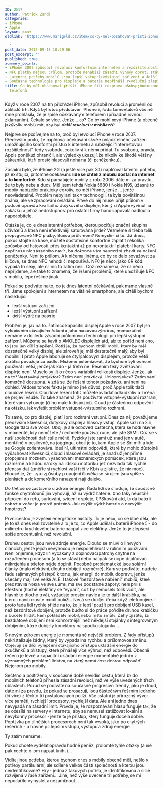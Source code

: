 ```yaml
---
ID: 2517
author: Patrick Zandl
categories:
- iPhone
- Apple
layout: post
oldlink: 'https://www.marigold.cz/item/co-by-mel-obsahovat-pristi-iphone-cili-rozprava-o-budoucnosti-mobilnich-telefonu

  '
post_date: 2012-09-17 10:29:06
post_excerpt: ''
published: true
summary_points:
- iPhone 2007 způsobil revoluci komfortním internetem a rozšiřitelností aplikací.
- NFC platby nejsou průlom, protože nenabízí zásadní výhody oproti stávajícím metodám.
- Latentní potřeby mobilů jsou lepší vstupní/výstupní zařízení a delší výdrž baterie.
- Současné technologie pro displeje a baterie nepřináší revoluční zlepšení, jen dílčí.
title: Co by měl obsahovat příští iPhone čili rozprava o&nbsp;budoucnosti mobilních
  telefonů
---
```


<p> Když v roce 2007 na trh přicházel iPhone, způsobil revoluci a proměnil od základů trh. Když byl letos představen iPhone 5, řada komentátorů včetně mne prohlásila, že je spíše očekávaným telefonem (případně rovnou zklamáním). Čekalo se více. Jenže... co? Co by mohl nový iPhone (a obecně jakýkoliv mobil) mít, aby byl <strong><em>další revolucí v mobilech</em></strong>?</p>


<!--more-->

<p>Nejprve se podívejme na to, proč byl revolucí iPhone v roce 2007. Především proto, že naplňoval očekávání  skvěle ovladatelného zařízení umožňujícího komfortní přístup k internetu a nabízející "internetovou rozšiřitelnost", tedy svobodu, cokoliv si k němu přidat. Tu svobodu, pravda, Apple poněkud ohraničil, ale výsledky ukazují, že nikoliv ke škodě většiny zákazníků, kteří prostě hlasovali nohama (či peněženkou). </p>


<p>Zásadní bylo, že iPhone 2G (a ještě více pak 3G) naplňoval latentní potřebu, již existující, přítomné očekávání: <strong>lidé se chtěli z mobilu dostat na internet a to komfortně</strong>. Kdo si pamatujete mobily z roku 2006, dáte mi za pravdu, že to byly nebe a dudy. Měl jsem tehdá Nokia 6680 i Nokia N95, úžasné to mobily nabízející prakticky cokoliv, co měl iPhone, jenže ... jenže neovladatelné. Problém nebyl ani tak v technologii, ta byla povětšinou známa, ale ve zpracování ovládání. Právě do něj musel přijít průlom v podobě opravdu kvalitního dotykového displeje, který si Apple vyvinul na zakázku a jehož nedostupnost pro ostatní firmy handicapovala nadlouho napodobitele. </p>


<p>Otázka je, co je dnes latentní potřebou, kterou pociťuje značná skupina uživatelů a která není efektivněji saturována jinde? Vezměme si třeba tolik propagované NFC platby. Budou průlomem? Nemyslím si to. Již dnes, pokud stojíte na kase, můžete dostatečně komfortně zaplatit několika způsoby od hotovosti, přes kontaktní až po nekontaktní platební karty. NFC nepřinese nic zásadního navíc, ba dokonce vám neumožní zbavit se nošení peněženky. Není to průlom. A k ničemu jinému, co by se dalo považovat za klíčové, se dnes NFC nehodí či nepoužívá. NFC je něco, jako QR kód: vypadá to sexy, ale na nic to zatím není. Což neznamená, že na něco nepřijdeme, ale také to znamená, že řešení problémů, které umožňuje NFC v mobilu, lépe řešíme jinak.</p>


<p>Pokud se podíváte na to, co je dnes latentní očekávání, pak máme vlastně tři. Jsme spokojeni s internetem na většině smartphone, ale chtěli bychom následující:</p>


<ul>
   <li>lepší vstupní zařízení</li>
   <li>lepší výstupní zařízení</li>
   <li>delší výdrž na baterie</li>
</ul>

<p>Problém je, jak na to. Zatímco kapacitní displej Apple v roce 2007 byl jen vylepšením stávajícího řešení a jeho masovou výrobou, momentálně nemáme v dohledu zásadní průlomovou technologii pro lepší výstupní zařízení. Můžeme se bavit o AMOLED displejích atd, ale to pořád není ono, to jsou jen dílčí zlepšení. Potíž je, že bychom chtěli mobil, který by měl dostatečně velký displej, ale zároveň jej měl dostatečně malý, aby byl mobilní. I proto Apple laboruje se čtyřpalcovým displejem, protože větší zkrátka považuje za pádlo. Můžeme polemizovat, že bychom byli ochotni používat i větší, jenže jak kdo - já třeba ne. Řešením tedy zvětšování displeje není. Muselo by jít o něco s variabilní velikostí displeje. Jenže, jak na to? Vestavěný projektor? Zatím není praktický. Holoprojekce? Zatím není komerčně dostupná. A zdá se, že řešení tohoto požadavku ani není na dohled. Vědomí tohoto faktu je mimo jiné důvod, proč Apple tolik tlačí cloudové řešení. Cloudové řešení totiž můžete ovládat odkudkoliv a změna se projeví všude. To také znamená, že používáte vstupně-výstupní rozhraní, které vám vyhovuje (či ho máte k dispozici). Cloud je částečnou odpovědí na otázku, jak vyřešit problém vstupně-výstupního rozhraní. </p>


<p>To samé, co pro displej, platí i pro rozhraní vstupní. Dnes za něj považujeme především klávesnici, dotykový displej a hlasový vstup. Apple sázi na Siri, Google tlačí své Voice. Obojí je ale odpověď částečná, která se hodí hlavně v momentě, kdy nemůžete / nechcete používat ruce, ale jste SAMI. Což se v naší společnosti daří stále méně.  Fyzicky jste sami už snad jen v autě, mentálně v posilovně, na joggingu, obojí je to, kam Apple se Siri míří a kde se Google zorientovává. Ideální, ultimátní odpovědí, které by mohlo důstojně vyšachovat klávesnici, cloud i hlasové ovládání, je snad už jen přímé propojení s mozkem. Vyšachování mechanických pomůcek, které jsou rozměrné a kladou nároky na lidskou motoriku, jež nezvládá tak rychlé přenosy dat (změřte si rychlost vaší řeči v Kb/s a zjistíte, že nic moc). Hloupé je, že i tyto způsoby propojení člověka se strojem jsou spíše v plenkách a do komerčního nasazení mají daleko.  </p>


<p>Do třetice se zastavme u zdroje energie. Řada lidí se shoduje, že současné funkce chytrofounů jim vyhovují, až na výdrž baterie. Ono taky neustálé připojení do netu, surfování, svícení displeje, GPSkování atd, to dá baterii zabrat a večer je prostě prázdná. Jak zvýšit výdrž baterie a nezvýšit hmotnost?</p>


<p>První cestou je zvýšení energetické hustoty. To je něco, co se blbě dělá, ale je to už dnes realizovatelné a to je to, co Apple udělal s baterií iPhone 5 - do milimetru krychlového baterie nacpal více elektřiny. Jenže to je zlepšení spíše procentuální, než revoluční. </p>


<p>Druhou cestou jsou nové zdroje energie. Dlouho se mluví o lihových článcích, jenže jejich nevýhodou je nespolehlivost v rutinním používání. Není příjemné, když líh vycákaný z doplňovací patrony chytne na rozpáleném procesoru (a to se stává) nebo naopak se ucpe doplňovací mikrojehla a telefon nejde doplnit. Podobně problematické jsou solární články (málo efektivní, dlouho dobíjejí, rozměrné). Kam se podíváte, najdete řadu zajímavých přístupů k tomu, jak energii do mobilu dopravit, jenže všechny mají své velké ALE. I takové "bezdrátové nabíjení" mobilů, které představila Nokia ve své Lumii, má své podstatné zápory: není příliš efektivní (hodně elektřiny se "vypaří", což by nemuselo tolik vadit, ale hlavně to dlouho trvá), vyžaduje prostor navíc a je to další krabička, na kterou navíc musíte mobil položit. Nedá se dobíjet třeba když telefonujete. I proto řada lidí rychle přijde na to, že je lepší použít pro dobíjení USB kabel, než bezdrátové dobíjení, protože buďto si do práce pořídíte druhou krabičku a budete hlídat, kam pokládáte mobil, nebo máte smůlu. Záhy zjistíte, že bezdrátové dobíjení není komfortnější, než někdejší stojánky s integrovaným dobíjením, které dobíjely konektory na spodku stojánku...</p>


<p>S novým zdrojem energie je momentálně největší problém. Z řady přístupů nekristalizuje žádný, který by vypadal na rychlou a průlomovou změnu. Objevují se dílčí vylepšení stávajícího přístupu ukládání energie do akučlánků a přístupy, které přinášejí více výhrad, než odpovědí. Obecně řečeno je levné a kapacitní ukládání energie momentálně jedním z významných problémů lidstva, na který nemá dost dobrou odpověď. Nejenom pro mobily. </p>


<p>Sečteno a podtrženo, v současné době nevidím cestu, která by do mobilních telefonů přinesla zásadní revoluci, než ve výše uvedených třech oblastech. Pokud se podíváte na současné progresivní trendy, jako je cloud, dáte mi za pravdu, že pokud se prosazují, jsou částečným řešením jednoho (či více) z těchto tří postulovaných potíží. Vše ostatní je přirozený vývoj: více paměti, rychlejší procesory, rychlejší data. Ale ani jedno dnes nevypadá na zásadní limit. Pravda je, že rozpoznávání hlasu funguje tak, že se odesílá na servery v internetu, aby se nemusel zatěžovat lokální a nevýkonný procesor - jenže to je přístup, který funguje docela dobře. Poptávka po silnějších procesorech není tak vysoká, jako po chytrých řešeních - a hlavně po lepším vstupu, výstupu a zdroji energie. </p>


<p>Ty zatím nemáme. </p>


<p>Pokud chcete vydělat opravdu hodně peněz, prolomte tyhle otázky (a mě pak nechte o tom napsat knihu)... </p>


<p>Vidíte jinou potřebu, kterou bychom dnes s mobily obecně měli, nešlo o potřeby partikulární, ale sdílené velkou částí společnosti a kterou jsou neidentifikované? Hry - jedna z takových potřeb, je identifikovaná a silně rozvíjená v řadě zařízení... Jiné, než výše uvedené tři potřeby, se mi nepodařilo vymyslet a nezamítnout... </p>